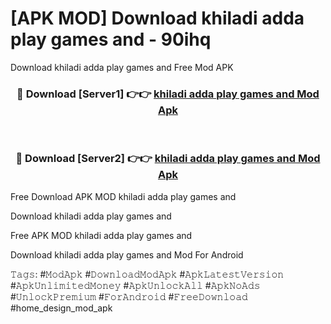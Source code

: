 # [APK MOD] Download  khiladi adda play games and - 90ihq
Download khiladi adda play games and Free Mod APK

<div align="center">
<h3>🔴 Download [Server1] 👉👉 <a href="https://apk-comot.site?title=khiladi_adda_play_games_and">khiladi adda play games and Mod Apk</a></h3><br>

<h3>🔴 Download [Server2] 👉👉 <a href="https://apk-comot.site?title=khiladi_adda_play_games_and">khiladi adda play games and Mod Apk</a></h3>
</div>


Free Download APK MOD khiladi adda play games and

Download khiladi adda play games and 

Free APK MOD khiladi adda play games and 

Download khiladi adda play games and Mod For Android

𝚃𝚊𝚐𝚜: #𝙼𝚘𝚍𝙰𝚙𝚔 #𝙳𝚘𝚠𝚗𝚕𝚘𝚊𝚍𝙼𝚘𝚍𝙰𝚙𝚔 #𝙰𝚙𝚔𝙻𝚊𝚝𝚎𝚜𝚝𝚅𝚎𝚛𝚜𝚒𝚘𝚗 #𝙰𝚙𝚔𝚄𝚗𝚕𝚒𝚖𝚒𝚝𝚎𝚍𝙼𝚘𝚗𝚎𝚢 #𝙰𝚙𝚔𝚄𝚗𝚕𝚘𝚌𝚔𝙰𝚕𝚕 #𝙰𝚙𝚔𝙽𝚘𝙰𝚍𝚜 #𝚄𝚗𝚕𝚘𝚌𝚔𝙿𝚛𝚎𝚖𝚒𝚞𝚖 #𝙵𝚘𝚛𝙰𝚗𝚍𝚛𝚘𝚒𝚍 #𝙵𝚛𝚎𝚎𝙳𝚘𝚠𝚗𝚕𝚘𝚊𝚍 #home_design_mod_apk